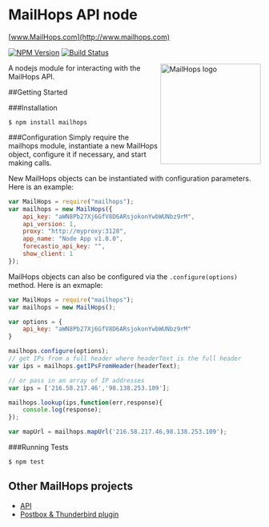 # MailHops API node
[www.MailHops.com](http://www.mailhops.com)

[![NPM Version](http://img.shields.io/npm/v/mailhops.svg)](https://www.npmjs.org/package/mailhops)
[![Build Status](https://travis-ci.org/avantassel/mailhops-node.svg)](https://travis-ci.org/avantassel/mailhops-node)

<img src="http://www.mailhops.com/images/logos/mailhops395.png" width="200" alt="MailHops logo" title="MailHops" align="right" />

A nodejs module for interacting with the MailHops API.

##Getting Started

###Installation

```
$ npm install mailhops
```

###Configuration
Simply require the mailhops module, instantiate a new MailHops object, configure it if necessary, and start making calls. 

New MailHops objects can be instantiated with configuration parameters. Here is an example:

```javascript
var MailHops = require("mailhops");
var mailhops = new MailHops({
    api_key: "aWN8Pb27Xj6GfV8D6ARsjokonYwbWUNbz9rM",
    api_version: 1,
    proxy: "http://myproxy:3128",
    app_name: "Node App v1.0.0",
    forecastio_api_key: "",
    show_client: 1
});
```

MailHops objects can also be configured via the ```.configure(options)``` method. Here is an exmaple:

```javascript
var MailHops = require("mailhops");
var mailhops = new MailHops();

var options = {
    api_key: "aWN8Pb27Xj6GfV8D6ARsjokonYwbWUNbz9rM"
}

mailhops.configure(options);
// get IPs from a full header where headerText is the full header
var ips = mailhops.getIPsFromHeader(headerText);

// or pass in an array of IP addresses
var ips = ['216.58.217.46','98.138.253.109'];

mailhops.lookup(ips,function(err,response){
	console.log(response);
});

var mapUrl = mailhops.mapUrl('216.58.217.46,98.138.253.109');

```

###Running Tests
```
$ npm test
```

## Other MailHops projects
- [API](https://github.com/avantassel/mailhops-api)
- [Postbox & Thunderbird plugin](https://github.com/avantassel/mailhops-plugin)
